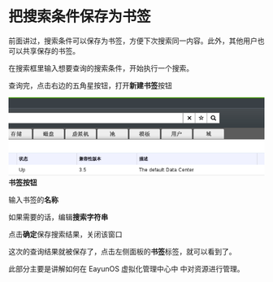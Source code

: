 # 把搜索条件保存为书签

前面讲过，搜索条件可以保存为书签，方便下次搜索同一内容。此外，其他用户也
可以共享保存的书签。

在搜索框里输入想要查询的搜索条件，开始执行一个搜索。

查询完，点击右边的五角星按钮，打开**新建书签**按钮

![书签按钮](../images/basic-bookmark.png)</br>
**书签按钮**

输入书签的**名称**

如果需要的话，编辑**搜索字符串**

点击**确定**保存搜索结果，关闭该窗口

这次的查询结果就被保存了，点击左侧面板的**书签**标签，就可以看到了。

此部分主要是讲解如何在 EayunOS 虚拟化管理中心中 中对资源进行管理。


